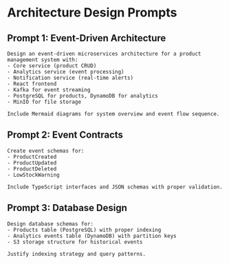 # Architecture Design Prompts

## Prompt 1: Event-Driven Architecture
```
Design an event-driven microservices architecture for a product management system with:
- Core service (product CRUD)
- Analytics service (event processing)
- Notification service (real-time alerts)
- React frontend
- Kafka for event streaming
- PostgreSQL for products, DynamoDB for analytics
- MinIO for file storage

Include Mermaid diagrams for system overview and event flow sequence.
```

## Prompt 2: Event Contracts
```
Create event schemas for:
- ProductCreated
- ProductUpdated  
- ProductDeleted
- LowStockWarning

Include TypeScript interfaces and JSON schemas with proper validation.
```

## Prompt 3: Database Design
```
Design database schemas for:
- Products table (PostgreSQL) with proper indexing
- Analytics events table (DynamoDB) with partition keys
- S3 storage structure for historical events

Justify indexing strategy and query patterns.
```
